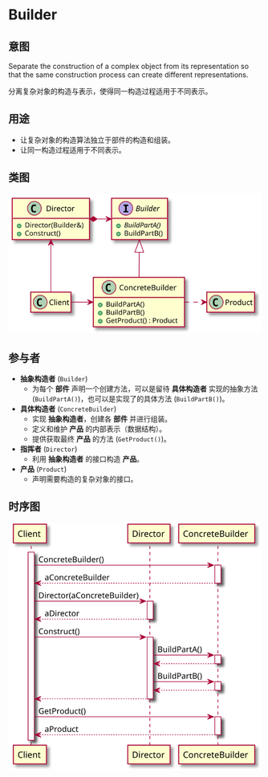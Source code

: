 # Builder

## 意图
Separate the construction of a complex object from its representation so that the same construction process can create different representations.

分离复杂对象的构造与表示，使得同一构造过程适用于不同表示。

## 用途
- 让复杂对象的构造算法独立于部件的构造和组装。
- 让同一构造过程适用于不同表示。

## 类图
[![](./class.svg)](./class.txt)

## 参与者
- **抽象构造者** (`Builder`)
  - 为每个 **部件** 声明一个创建方法，可以是留待 **具体构造者** 实现的抽象方法 (`BuildPartA()`)，也可以是实现了的具体方法 (`BuildPartB()`)。
- **具体构造者** (`ConcreteBuilder`)
  - 实现 **抽象构造者**，创建各 **部件** 并进行组装。
  - 定义和维护 **产品** 的内部表示（数据结构）。
  - 提供获取最终 **产品** 的方法 (`GetProduct()`)。
- **指挥者** (`Director`)
  - 利用 **抽象构造者** 的接口构造 **产品**。
- **产品** (`Product`)
  - 声明需要构造的复杂对象的接口。

## 时序图
[![](./sequence.svg)](./sequence.txt)
